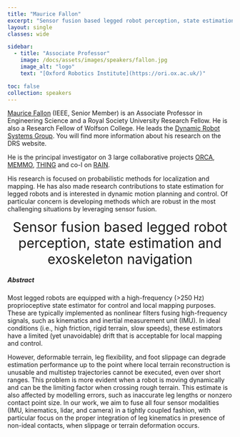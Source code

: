 ```yaml
---
title: "Maurice Fallon"
excerpt: "Sensor fusion based legged robot perception, state estimation and exoskeleton navigation"
layout: single 
classes: wide

sidebar:
  - title: "Associate Professor"
    image: /docs/assets/images/speakers/fallon.jpg 
    image_alt: "logo"
    text: "[Oxford Robotics Institute](https://ori.ox.ac.uk/)"

toc: false 
collection: speakers
---
```



[Maurice Fallon](https://ori.ox.ac.uk/people/maurice-fallon/) (IEEE, Senior Member) is an Associate Professor in Engineering Science and a Royal Society University Research Fellow. He is also a Research Fellow of Wolfson College. He leads the [Dynamic Robot Systems Group](https://ori.ox.ac.uk/labs/drs/). You will find more information about his research on the DRS website.

He is the principal investigator on 3 large collaborative projects [ORCA](https://ori.ox.ac.uk/projects/orca-research-hub/), [MEMMO](https://ori.ox.ac.uk/projects/memmo-memory-of-motion/), [THING](https://ori.ox.ac.uk/projects/thing-eu-project/) and co-I on [RAIN](https://ori.ox.ac.uk/projects/rain-research-hub/).

His research is focused on probabilistic methods for localization and mapping. He has also made research contributions to state estimation for legged robots and is interested in dynamic motion planning and control. Of particular concern is developing methods which are robust in the most challenging situations by leveraging sensor fusion.


<center style="font-size:30px">
Sensor fusion based legged robot perception, state estimation and exoskeleton navigation
</center>



##### Abstract


Most legged robots are equipped with a high-frequency (>250 Hz) proprioceptive state estimator for control and local mapping purposes. These are typically implemented as nonlinear filters fusing high-frequency signals, such as kinematics and inertial measurement unit (IMU). In ideal conditions (i.e., high friction, rigid terrain, slow speeds), these estimators have a limited (yet unavoidable) drift that is acceptable for local mapping and control.

 

However, deformable terrain, leg flexibility, and foot slippage can degrade estimation performance up to the point where local terrain reconstruction is unusable and multistep trajectories cannot be executed, even over short ranges. This problem is more evident when a robot is moving dynamically and can be the limiting factor when crossing rough terrain. This estimate is also affected by modelling errors, such as inaccurate leg lengths or nonzero contact point size. In our work, we aim to fuse all four sensor modalities (IMU, kinematics, lidar, and camera) in a tightly coupled fashion, with particular focus on the proper integration of leg kinematics in presence of non-ideal contacts, when slippage or terrain deformation occurs.
 

